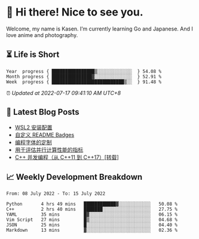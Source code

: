 <h1>👋 Hi there! Nice to see you.</h1>

Welcome, my name is Kasen. I’m currently learning Go and Japanese. And I love anime and photography.


## ⏳ Life is Short

<!-- Start of Time Progress Bar -->
``` text
Year  progress { ████████████████▒░░░░░░░░░░░░░  } 54.08 %
Month progress { ███████████████▓░░░░░░░░░░░░░░  } 52.91 %
Week  progress { ███████████████████████████▒░░  } 91.48 %
```

⏰ *Updated at 2022-07-17 09:41:10 AM UTC+8*

<!-- End of Time Progress Bar -->

## 📝 Latest Blog Posts

<!-- BLOG-POST-LIST:START -->
- [WSL2 安装配置](https://blog.imkasen.com/wsl2-config.html)
- [自定义 README Badges](https://blog.imkasen.com/custom-readme-badges.html)
- [编程字体的定制](https://blog.imkasen.com/coding-fonts-configuration.html)
- [用于评估并行计算性能的指标](https://blog.imkasen.com/parallel-performance-metrics.html)
- [C++ 并发编程（从 C++11 到 C++17）[转载]](https://blog.imkasen.com/cpp-concurrency.html)
<!-- BLOG-POST-LIST:END -->

## 📈 Weekly Development Breakdown

<!--START_SECTION:waka-->

```text
From: 08 July 2022 - To: 15 July 2022

Python       4 hrs 49 mins   ████████████▓░░░░░░░░░░░░   50.08 %
C++          2 hrs 40 mins   ███████░░░░░░░░░░░░░░░░░░   27.75 %
YAML         35 mins         █▓░░░░░░░░░░░░░░░░░░░░░░░   06.15 %
Vim Script   27 mins         █▒░░░░░░░░░░░░░░░░░░░░░░░   04.68 %
JSON         25 mins         █░░░░░░░░░░░░░░░░░░░░░░░░   04.40 %
Markdown     13 mins         ▓░░░░░░░░░░░░░░░░░░░░░░░░   02.36 %
```

<!--END_SECTION:waka-->
